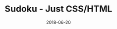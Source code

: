 ---
title: 'Sudoku - Just CSS/HTML'
description: 'Complete a sudoku puzzle without Javascript or server-side interaction.'
gametype: 'hard'
gameid: 37
date: 2018-06-20
tags: []
draft: false
type: 'games'
num19: [{'idx':1,'arr1':[1,2,3,4,5,6,7,8,9],'arr2':[1,2,3,4,5,6,7,8,9]},{'idx':2,'arr1':[1,2,3,4,5,6,7,8,9],'arr2':[1,2,3,4,5,6,7,8,9]},{'idx':3,'arr1':[1,2,3,4,5,6,7,8,9],'arr2':[1,2,3,4,5,6,7,8,9]},{'idx':4,'arr1':[1,2,3,4,5,6,7,8,9],'arr2':[1,2,3,4,5,6,7,8,9]},{'idx':5,'arr1':[1,2,3,4,5,6,7,8,9],'arr2':[1,2,3,4,5,6,7,8,9]},{'idx':6,'arr1':[1,2,3,4,5,6,7,8,9],'arr2':[1,2,3,4,5,6,7,8,9]},{'idx':7,'arr1':[1,2,3,4,5,6,7,8,9],'arr2':[1,2,3,4,5,6,7,8,9]},{'idx':8,'arr1':[1,2,3,4,5,6,7,8,9],'arr2':[1,2,3,4,5,6,7,8,9]},{'idx':9,'arr1':[1,2,3,4,5,6,7,8,9],'arr2':[1,2,3,4,5,6,7,8,9]}]
puzzle: [[5, 0, 6, 1, 0, 0, 7, 0, 0], [0, 0, 0, 5, 7, 0, 0, 0, 0], [2, 0, 7, 0, 0, 0, 0, 0, 0], [0, 7, 0, 0, 0, 0, 8, 0, 5], [8, 0, 2, 3, 0, 5, 4, 0, 9], [9, 0, 5, 0, 0, 0, 0, 2, 0], [0, 0, 0, 0, 0, 0, 6, 0, 1], [0, 0, 0, 0, 4, 6, 0, 0, 0], [0, 0, 4, 0, 0, 3, 2, 0, 8]]
layout: 'sudokucssstatic'
---
